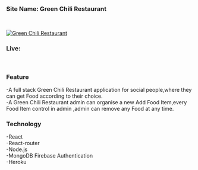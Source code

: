 ### Site Name: Green Chili Restaurant
<br>

 [![Green Chili Restaurant](https://i.ibb.co/JHB67hH/green-1.png)](https://green-chilis-client.web.app/)
### Live:  
<br>

### Feature
-A full stack Green Chili Restaurant application for social people,where they can get Food according to their choice. 
<br>
-A Green Chili Restaurant admin can organise a new Add Food Item,every Food Item control in admin ,admin can remove any Food at any time.

### Technology
-React
<br/>
-React-router
<br/>
-Node.js 
<br/>
-MongoDB Firebase Authentication
<br/>
-Heroku
